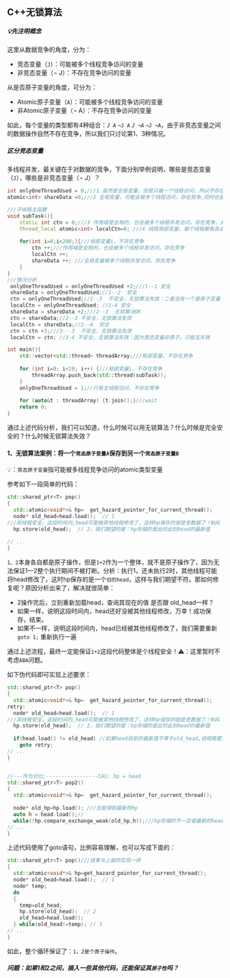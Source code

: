 ## C++无锁算法



##### 💡先注明概念

这里从数据竞争的角度，分为：

- 竞态变量（`J`）：可能被多个线程竞争访问的变量
- 非竞态变量（¬ J）：不存在竞争访问的变量

从是否原子变量的角度，可分为：

- Atomic原子变量（`A`）：可能被多个线程竞争访问的变量
- 非Atomic原子变量（¬ A）：不存在竞争访问的变量

如此，每个变量的类型都有4种组合：*`J A`*	`¬J A`	*`J ¬A`*	`¬J ¬A`，由于非竞态变量之间的数据操作自然不存在竞争，所以我们只讨论第1、3种情况。



##### 区分竞态变量

多线程并发，最关键在于对数据的竞争，下面分别举例说明，哪些是竞态变量（`J`），哪些是非竞态变量（¬ J）？

```c++
int onlyOneThreadUsed = 0;///1 虽然是全局变量，但是只被一个线程访问，所以不存在竞争，非原子变量：¬J ¬A
atomic<int> shareData =0;///2 全局变量，可能会被多个线程访问，存在竞争,同时也是原子变量：J  A

///子线程主函数
void subTask(){
    static int ctn = 0;///3 作用域是全局的，也会被多个线程并发访问，存在竞争，非原子变量：J ¬A
    thread_local atomic<int> localCtn=0; ///4 线程局部变量，每个线程都有各自的副本，互不干涉，不存在竞争:¬J A
  
    for(int i=0;i<200;){///局部变量i，不存在竞争
        ctn ++;///作用域是全局的，也会被多个线程并发访问，存在竞争
        localCtn ++;
        shareData ++; ///全局变量被多个线程并发访问，存在竞争
    }
}
///情况分析
 onlyOneThreadUsed = onlyOneThreadUsed +2;///1--1 安全
 shareData = onlyOneThreadUsed;//1--2  安全
 ctn = onlyOneThreadUsed;//1--3  不安全，无锁算法失效：二者没有一个是原子变量
 localCtn = onlyOneThreadUsed; //1-4 安全
 shareData = shareData +2;///2--2  无锁算法OK
 ctn = shareData;//2--3 不安全，无锁算法失效
 localCtn = shareData;//2--4  安全
 ctn = ctn +3;///3---3  不安全，无锁算法失效
 localCtn = ctn; //3-4 不安全，无锁算法失效：因为竞态变量非原子，只能互斥锁

int main(){
    std::vector<std::thread> threadArray;///局部变量，不存在竞争
    
    for (int i=0; i<10; i++) {///局部变量i，不存在竞争
        threadArray.push_back(std::thread(subTask));
    }
    onlyOneThreadUsed = 1;//只有主线程访问，不存在竞争
  
    for (auto&t : threadArray) {t.join();}///wait
    return 0;
}
```

通过上述代码分析，我们可以知道，什么时候可以用无锁算法？什么时候是完全安全的？什么时候无锁算法失效？

#### 1、无锁算法案例：将一个`竞态原子变量A`保存到另一个`竞态原子变量B`

💡：`竞态原子变量`指可能被多线程竞争访问的atomic类型变量

参考如下一段简单的代码：

```c++
std::shared_ptr<T> pop()
{
  std::atomic<void*>& hp=  get_hazard_pointer_for_current_thread();
  node* old_head=head.load();  // 1
///非线程安全，这段时间内,head可能被其他线程修改了，这样hp保存的就是老数据了！BUG
  hp.store(old_head);  // 2，我们期望的是：hp存储的是此时此刻head的最新值
  
// ...
}
```

`1、2`本身各自都是原子操作，但是`1+2`作为一个整体，就不是原子操作了，因为无法保证1—2整个执行期间不被打断。分析：执行1，还未执行2时，其他线程可能将head修改了，这时hp保存的是一个`旧的head`，这样与我们期望不符。那如何修复呢？原因分析出来了，解决就很简单：

- 2操作完后，立刻重新加载head，查询其现在的值 是否跟 old_head一样？
- 如果一样，说明这段时间内，head还好没被其他线程修改，万幸！成功保存，结束。
- 如果不一样，说明这段时间内，head已经被其他线程修改了，我们需要重新`goto 1;` 重新执行一遍

通过上述流程，最终一定能保证`1+2`这段代码整体是个线程安全！⚠️：这里暂时不考虑`ABA`问题。

如下伪代码即可实现上述要求：

```c++
std::shared_ptr<T> pop()
{
  std::atomic<void*>& hp=  get_hazard_pointer_for_current_thread();
retry:  
  node* old_head=head.load();  // 1
///非线程安全，这段时间内,head可能被其他线程修改了，这样hp保存的就是老数据了！BUG
  hp.store(old_head);  // 2，我们期望的是：hp存储的是此时此刻head的最新值
  
  if(head.load() != old_head) //如果head目前的最新值不等于old_head,说明需要重新操作！
    goto retry;
// ...
}


//---作为对比;-----------------CAS: hp = head
std::shared_ptr<T> pop2()
{
  std::atomic<void*>& hp=  get_hazard_pointer_for_current_thread();
  
  node* old_hp=hp.load(); ///总能得到最新的hp
  auto h = head.load();//
  while(!hp.compare_exchange_weak(old_hp,h));///hp存储的不一定是最新的head
// ...
}
```

上述代码使用了goto语句，比例容易理解，也可以写成下面的：

```c++
std::shared_ptr<T> pop()///效果与上面的实现一样
{
  std::atomic<void*>& hp=get_hazard_pointer_for_current_thread();
  node* old_head=head.load();  // 1
  node* temp;
  do
  {
    temp=old_head;
    hp.store(old_head);  // 2
    old_head=head.load();
  } while(old_head!=temp); // 3
// ...
}
```

如此，整个循环保证了：`1，2是个原子操作`。

##### 问题：如果1和2之间，插入一些其他代码，还能保证其`原子性`吗？